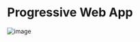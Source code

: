 # Progressive Web App
![image](https://github.com/Satish980/Open-Weather-PWA/assets/62135514/e11d21a5-dce6-4585-8bb2-9ad6021d5984)
